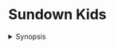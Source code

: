 # Sundown Kids

<details>

<summary>Synopsis</summary>

With the Krang defeated and his bones mostly intact, Leon's still trying his best to have what he's dubbed a "Hot Turtle Summer" while he's still a teenager. New York creeps into June just as expected, and he finds himself juggling a humiliating new crush, a potential karaoke career, and an obsession with everything Y2K.&#x20;

But not even Meghan, the queen of hot summers herself, could have prepared him for the gauntlet of black swans that spits him out in front of not one, but several alternate versions of his family. To top it off, they're all stuck at a dilapidated Catskills farmhouse that April roped them into fixing up.&#x20;

As Leo reaches his emotional carrying capacity, they realize that the alternates weren't the only ones torn from their own dimensions. With Leo's mental health declining with each day, the primordial beasts of the Prison Dimension watch a plan even older than the Krang come to fruition.

</details>
